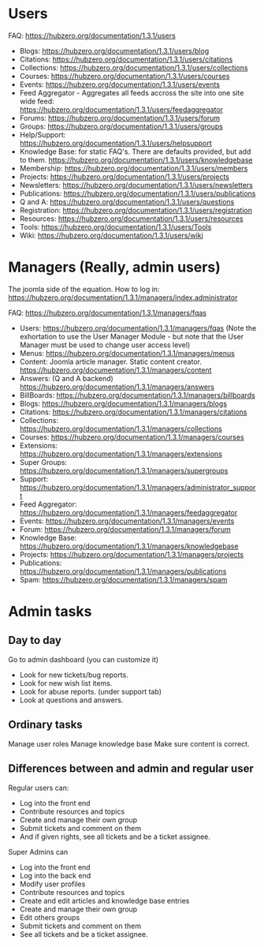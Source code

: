 # Users #

FAQ: https://hubzero.org/documentation/1.3.1/users

* Blogs: https://hubzero.org/documentation/1.3.1/users/blog
* Citations: https://hubzero.org/documentation/1.3.1/users/citations
* Collections: https://hubzero.org/documentation/1.3.1/users/collections
* Courses: https://hubzero.org/documentation/1.3.1/users/courses
* Events: https://hubzero.org/documentation/1.3.1/users/events
* Feed Aggregator - Aggregates all feeds accross the site into one site wide feed: 
  https://hubzero.org/documentation/1.3.1/users/feedaggregator
* Forums: https://hubzero.org/documentation/1.3.1/users/forum
* Groups: https://hubzero.org/documentation/1.3.1/users/groups
* Help/Support: https://hubzero.org/documentation/1.3.1/users/helpsupport
* Knowledge Base: for static FAQ's. There are defaults provided, but add to them. 
  https://hubzero.org/documentation/1.3.1/users/knowledgebase
* Membership: https://hubzero.org/documentation/1.3.1/users/members
* Projects: https://hubzero.org/documentation/1.3.1/users/projects
* Newsletters: https://hubzero.org/documentation/1.3.1/users/newsletters
* Publications: https://hubzero.org/documentation/1.3.1/users/publications
* Q and A: https://hubzero.org/documentation/1.3.1/users/questions
* Registration: https://hubzero.org/documentation/1.3.1/users/registration
* Resources: https://hubzero.org/documentation/1.3.1/users/resources
* Tools: https://hubzero.org/documentation/1.3.1/users/Tools
* Wiki: https://hubzero.org/documentation/1.3.1/users/wiki


# Managers (Really, admin users) #

The joomla side of the equation.
How to log in: https://hubzero.org/documentation/1.3.1/managers/index.administrator

FAQ: https://hubzero.org/documentation/1.3.1/managers/fqas

* Users: https://hubzero.org/documentation/1.3.1/managers/fqas 
  (Note the exhortation to use the User Manager Module - 
   but note that the User Manager must be used to change user access level)
* Menus: https://hubzero.org/documentation/1.3.1/managers/menus
* Content: Joomla article manager. Static content creator.
  https://hubzero.org/documentation/1.3.1/managers/content
* Answers: (Q and A backend) https://hubzero.org/documentation/1.3.1/managers/answers
* BillBoards: https://hubzero.org/documentation/1.3.1/managers/billboards
* Blogs: https://hubzero.org/documentation/1.3.1/managers/blogs
* Citations: https://hubzero.org/documentation/1.3.1/managers/citations
* Collections: https://hubzero.org/documentation/1.3.1/managers/collections
* Courses: https://hubzero.org/documentation/1.3.1/managers/courses
* Extensions: https://hubzero.org/documentation/1.3.1/managers/extensions
* Super Groups: https://hubzero.org/documentation/1.3.1/managers/supergroups
* Support: https://hubzero.org/documentation/1.3.1/managers/administrator_support
* Feed Aggregator: https://hubzero.org/documentation/1.3.1/managers/feedaggregator
* Events: https://hubzero.org/documentation/1.3.1/managers/events
* Forum: https://hubzero.org/documentation/1.3.1/managers/forum
* Knowledge Base: https://hubzero.org/documentation/1.3.1/managers/knowledgebase
* Projects: https://hubzero.org/documentation/1.3.1/managers/projects
* Publications: https://hubzero.org/documentation/1.3.1/managers/publications
* Spam: https://hubzero.org/documentation/1.3.1/managers/spam

# Admin tasks #

## Day to day ##

Go to admin dashboard (you can customize it)

* Look for new tickets/bug reports.
* Look for new wish list items.
* Look for abuse reports. (under support tab)
* Look at questions and answers.

## Ordinary tasks ##

Manage user roles
Manage knowledge base
Make sure content is correct.

## Differences between and admin and regular user ##

Regular users can:

* Log into the front end
* Contribute resources and topics
* Create and manage their own group
* Submit tickets and comment on them
* And if given rights, see all tickets and be a ticket assignee.

Super Admins can

* Log into the front end
* Log into the back end
* Modify user profiles
* Contribute resources and topics
* Create and edit articles and knowledge base entries
* Create and manage their own group
* Edit others groups
* Submit tickets and comment on them
* See all tickets and be a ticket assignee.